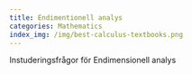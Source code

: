 ```yaml
---
title: Endimentionell analys
categories: Mathematics
index_img: /img/best-calculus-textbooks.png
---
```

Instuderingsfrågor för Endimensionell analys
